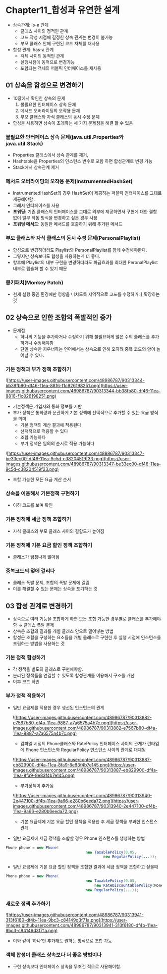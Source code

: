 # Chapter11_합성과 유연한 설계

- 상속관계: is-a 관계
    - 클래스 사이의 정적인 관계
    - 코드 작성 시점에 결정한 상속 관계는 변경이 불가능
    - 부모 클래스 안에 구현된 코드 자체를 재사용
- 합성 관계: has-a 관계
    - 객체 사이의 동적인 관계
    - 실행시점에 동적으로 변경가능
    - 포함되는 객체의 퍼블릭 인터페이스를 재사용

## 01 상속을 합성으로 변경하기

- 10장에서 확인한 상속의 문제
    1. 불필요한 인터페이스 상속 문제
    2. 메서드 오버라이딩의 오작용 문제
    3. 부모 클래스와 자식 클래스의 동시 수정 문제
- 합성을 사용하면 상속이 초래하는 세 가지 문제점을 해결 할 수 있음

### 불필요한 인터페이스 상속 문제(java.util.Properties와 java.util.Stack)

- Properties 클래스에서 상속 관계를 제거,
- Hashtable을 Properties의 인스턴스 변수로 포함 하면 합성관계로 변경 가능
- Stack에서 상속관계 제거

### 메서드 오버라이딩의 오작용 문제(InstrumentedHashSet)

- InstrumentedHashSet의 경우 HashSet이 제공하는 퍼블릭 인터페이스를 그대로 제공해야함 .
- 그래서 인터페이스를 사용
- **포워딩**: 기존 클래스의 인터페이스를 그대로 외부에 제공하면서 구현에 대한 결합 없이 일부 작동 방식을 변경하고 싶은 경우 사용
- **포워딩 메서드**: 동일한 메서드를 호출하기 위해 추가된 메서드

### 부모 클래스와 자식 클래스의 동시 수정 문제(PersonalPlaylist)

- 합성으로 변경하더라도 Playlist와 PersonalPlaylist를 함께 수정해야한다.
- 그렇지만 상속보다도 합성을 사용하는게 더 좋다.
- 향후에 Playlist의 내부 구현을 변경하더라도 파급효과를 최대한 PeronalPlaylist 내부로 캡슐화 할 수 있기 때문

### 몽키패치(Monkey Patch)

- 현재 실행 중인 환경에만 영향을 미치도록 지역적으로 코드를 수정하거나 확장하는 것

## 02 상속으로 인한 조합의 폭발적인 증가

- 문제점
    - 하나의 기능을 추가하거나 수정하기 위해 불필요하게 많은 수의 클래스를 추가하거나 수정해야함
    - 단일 상속만 지우너하는 언어에서는 상속으로 인해 오히려 중복 코드의 양이 늘어날 수 있다.

### 기본 정책과 부가 정책 조합하기

![https://user-images.githubusercontent.com/48986787/90313344-bb38fb80-df46-11ea-8816-f1c826198251.png](https://user-images.githubusercontent.com/48986787/90313344-bb38fb80-df46-11ea-8816-f1c826198251.png)

- 기본정책은 가입자와 통화 정보를 기반
- 부가 정책은 통화량과 문관하게 기본 정책에 선택적으로 추가할 수 있는 요금 방식을 의미
    - 기본 정책의 계산 결과에 적용된다
    - 선택적으로 적용할 수 있다
    - 조합 가능하다
    - 부가 정책은 임의의 순서로 적용 가능하다

![https://user-images.githubusercontent.com/48986787/90313347-be33ec00-df46-11ea-9c5d-c38204519f33.png](https://user-images.githubusercontent.com/48986787/90313347-be33ec00-df46-11ea-9c5d-c38204519f33.png)

- 조합 가능한 모든 요금 계산 순서

### 상속을 이용해서 기본정책 구현하기

- 이하 코드를 보며 확인

### 기본 정책에 세금 정책 조합하기

- 자식 클래스와 부모 클래스 사이의 결합도가 높아짐

### 기본 정책에 기본 요금 할인 정책 조합하기

- 클래스가 엄청나게 많아짐

### 중복코드의 덫에 걸리다

- 클래스 폭발 문제, 조합의 폭발 문제에 걸림
- 이를 해결할 수 있는 문제는 상속을 포기하는 것

## 03 합성 관계로 변경하기

- 상속으로 여러 기능을 조합하게 하면 모든 조합 가능한 경우별로 클래스를 추가해야함 → 클래스 폭발 문제
- 상속은 조합의 결과를 개별 클래스 안으로 밀어넣는 방법
- 합성은 조합을 구성하는 요소들을 개별 클래스로 구현한 후 실행 시점에 인스턴스를 조립하는 방법을 사용하는 것

### 기본 정책 합성하기

- 각 정책을 별도의 클래스로 구현해야함.
- 분리된 정책들을 연결할 수 있도록 합성관계를 이용해서 구조를 개선
- 이후 코드 확인.

### 부가 정책 적용하기

- 일반 요금제를 적용한 경우 생선된 인스턴스의 관계

    ![https://user-images.githubusercontent.com/48986787/90313882-e7567b80-df4a-11ea-9887-a7a6575a4b7c.png](https://user-images.githubusercontent.com/48986787/90313882-e7567b80-df4a-11ea-9887-a7a6575a4b7c.png)

    - 컴파일 시점의 Phone클래스와 RatePolicy 인터페이스 사이의 관계가 런타임에 Phone 인스턴스와 RegularPolicy 인스턴스 사이의 관계로 대체됨

    ![https://user-images.githubusercontent.com/48986787/90313887-eb829900-df4a-11ea-8fa9-8e83f4b7e145.png](https://user-images.githubusercontent.com/48986787/90313887-eb829900-df4a-11ea-8fa9-8e83f4b7e145.png)

    - 부가정책이 추가됨

    ![https://user-images.githubusercontent.com/48986787/90313940-2e447100-df4b-11ea-9a66-e280b6eeda72.png](https://user-images.githubusercontent.com/48986787/90313940-2e447100-df4b-11ea-9a66-e280b6eeda72.png)

    - 기본 요금제에 기본 요금 할인 정책을 적용한 후 세금 정책을 부과한 인스턴스 관계

- 일반 요금제에 세금 정책을 조합할 경우 Phone 인스턴스를 생성하는 방법

```java
Phone phone = new Phone(
									new TaxablePolicy(0.05, 
											new RegularPolicy(...));
```

- 일반 요금제에 기본 요금 할인 정책을 조합한 결과에 세금 정책을 조합하고 싶을때

```java
Phone phone = new Phone(
									new TaxablePolicy(0.05, 
										new RateDiscountablePolicy(Money.wons(1000),
									new RegularPolicy(...));
```

### 새로운 정책 추가하기

![https://user-images.githubusercontent.com/48986787/90313941-313f6180-df4b-11ea-9bc3-c84149d3f71a.png](https://user-images.githubusercontent.com/48986787/90313941-313f6180-df4b-11ea-9bc3-c84149d3f71a.png)

- 이와 같이 '하나'만 추가해도 원하는 방식으로 조합 가능

### 객체 합성이 클래스 상속보다 더 좋은 방법이다

- 구현 상속보다 인터페이스 상속을 무조건 적으로 사용해야함.